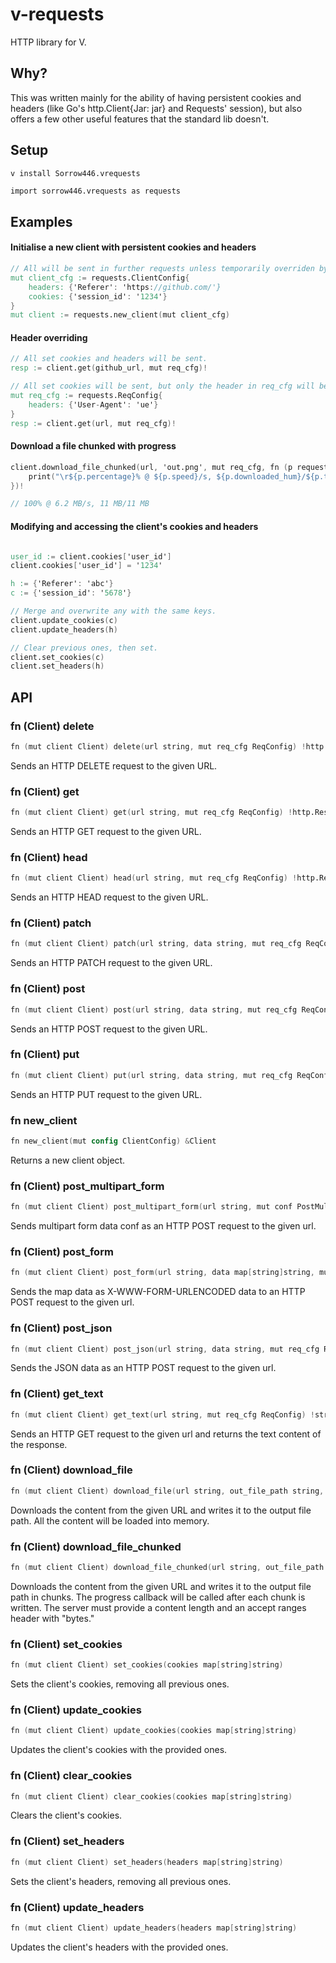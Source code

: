 # v-requests
HTTP library for V.

## Why?
This was written mainly for the ability of having persistent cookies and headers (like Go's http.Client{Jar: jar} and Requests' session), but also offers a few other useful features that the standard lib doesn't.

## Setup
`v install Sorrow446.vrequests`
```v
import sorrow446.vrequests as requests
```

## Examples
#### Initialise a new client with persistent cookies and headers
```v
// All will be sent in further requests unless temporarily overriden by req_cfg or updated by the server.
mut client_cfg := requests.ClientConfig{
    headers: {'Referer': 'https://github.com/'}
    cookies: {'session_id': '1234'}
}
mut client := requests.new_client(mut client_cfg)
```

#### Header overriding
```v
// All set cookies and headers will be sent.
resp := client.get(github_url, mut req_cfg)!

// All set cookies will be sent, but only the header in req_cfg will be sent. The client's headers won't be changed.
mut req_cfg := requests.ReqConfig{
    headers: {'User-Agent': 'ue'}
}
resp := client.get(url, mut req_cfg)!
```

#### Download a file chunked with progress
```v
client.download_file_chunked(url, 'out.png', mut req_cfg, fn (p requests.DownloadProgress) {
    print("\r${p.percentage}% @ ${p.speed}/s, ${p.downloaded_hum}/${p.total_hum} ")
})!

// 100% @ 6.2 MB/s, 11 MB/11 MB
```

#### Modifying and accessing the client's cookies and headers
```v

user_id := client.cookies['user_id']
client.cookies['user_id'] = '1234'

h := {'Referer': 'abc'}
c := {'session_id': '5678'}

// Merge and overwrite any with the same keys.
client.update_cookies(c)
client.update_headers(h)

// Clear previous ones, then set.
client.set_cookies(c)
client.set_headers(h)
```

## API
### fn (Client) delete
```v
fn (mut client Client) delete(url string, mut req_cfg ReqConfig) !http.Response
```
Sends an HTTP DELETE request to the given URL.

### fn (Client) get
```v
fn (mut client Client) get(url string, mut req_cfg ReqConfig) !http.Response
```
Sends an HTTP GET request to the given URL.

### fn (Client) head
```v
fn (mut client Client) head(url string, mut req_cfg ReqConfig) !http.Response
```
Sends an HTTP HEAD request to the given URL.

### fn (Client) patch
```v
fn (mut client Client) patch(url string, data string, mut req_cfg ReqConfig) !http.Response
```
Sends an HTTP PATCH request to the given URL.

### fn (Client) post
```v
fn (mut client Client) post(url string, data string, mut req_cfg ReqConfig) !http.Response
```
Sends an HTTP POST request to the given URL.

### fn (Client) put
```v
fn (mut client Client) put(url string, data string, mut req_cfg ReqConfig) !http.Response 
```
Sends an HTTP PUT request to the given URL.

### fn new_client
```v
fn new_client(mut config ClientConfig) &Client
```
Returns a new client object.

### fn (Client) post_multipart_form
```v
fn (mut client Client) post_multipart_form(url string, mut conf PostMultipartFormData, mut req_cfg ReqConfig) !http.Response
```
Sends multipart form data conf as an HTTP POST request to the given url.

### fn (Client) post_form
```v
fn (mut client Client) post_form(url string, data map[string]string, mut req_cfg ReqConfig) !http.Response
```
Sends the map data as X-WWW-FORM-URLENCODED data to an HTTP POST request to the given url.

### fn (Client) post_json
```v
fn (mut client Client) post_json(url string, data string, mut req_cfg ReqConfig) !http.Response
```
Sends the JSON data as an HTTP POST request to the given url.

### fn (Client) get_text
```v
fn (mut client Client) get_text(url string, mut req_cfg ReqConfig) !string
```
Sends an HTTP GET request to the given url and returns the text content of the response.

### fn (Client) download_file
```v
fn (mut client Client) download_file(url string, out_file_path string, mut req_cfg ReqConfig) !
```
Downloads the content from the given URL and writes it to the output file path. All the content will be loaded into memory.

### fn (Client) download_file_chunked
```v
fn (mut client Client) download_file_chunked(url string, out_file_path string, mut req_cfg ReqConfig, cb fn (DownloadProgress)) !
```
Downloads the content from the given URL and writes it to the output file path in chunks. The progress callback will be called after each chunk is written. The server must provide a content length and an accept ranges header with "bytes."

### fn (Client) set_cookies
```v
fn (mut client Client) set_cookies(cookies map[string]string)
```
Sets the client's cookies, removing all previous ones.

### fn (Client) update_cookies
```v
fn (mut client Client) update_cookies(cookies map[string]string)
```
Updates the client's cookies with the provided ones.

### fn (Client) clear_cookies
```v
fn (mut client Client) clear_cookies(cookies map[string]string)
```
Clears the client's cookies.

### fn (Client) set_headers
```v
fn (mut client Client) set_headers(headers map[string]string)
```
Sets the client's headers, removing all previous ones.

### fn (Client) update_headers
```v
fn (mut client Client) update_headers(headers map[string]string)
```
Updates the client's headers with the provided ones.
